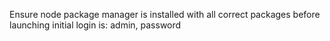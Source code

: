 Ensure node package manager is installed with all correct packages before launching 
initial login is: admin, password